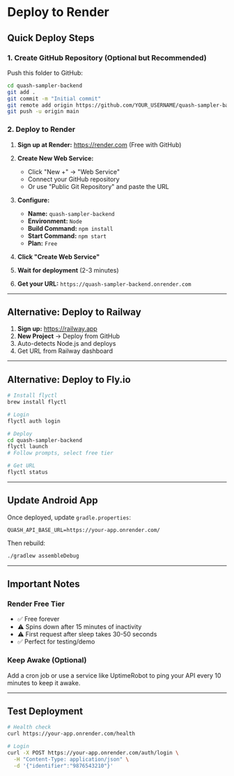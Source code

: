 # Deploy to Render

## Quick Deploy Steps

### 1. Create GitHub Repository (Optional but Recommended)

Push this folder to GitHub:
```bash
cd quash-sampler-backend
git add .
git commit -m "Initial commit"
git remote add origin https://github.com/YOUR_USERNAME/quash-sampler-backend.git
git push -u origin main
```

### 2. Deploy to Render

1. **Sign up at Render:** https://render.com (Free with GitHub)

2. **Create New Web Service:**
   - Click "New +" → "Web Service"
   - Connect your GitHub repository
   - Or use "Public Git Repository" and paste the URL

3. **Configure:**
   - **Name:** `quash-sampler-backend`
   - **Environment:** `Node`
   - **Build Command:** `npm install`
   - **Start Command:** `npm start`
   - **Plan:** `Free`

4. **Click "Create Web Service"**

5. **Wait for deployment** (2-3 minutes)

6. **Get your URL:** `https://quash-sampler-backend.onrender.com`

---

## Alternative: Deploy to Railway

1. **Sign up:** https://railway.app
2. **New Project** → Deploy from GitHub
3. Auto-detects Node.js and deploys
4. Get URL from Railway dashboard

---

## Alternative: Deploy to Fly.io

```bash
# Install flyctl
brew install flyctl

# Login
flyctl auth login

# Deploy
cd quash-sampler-backend
flyctl launch
# Follow prompts, select free tier

# Get URL
flyctl status
```

---

## Update Android App

Once deployed, update `gradle.properties`:
```properties
QUASH_API_BASE_URL=https://your-app.onrender.com/
```

Then rebuild:
```bash
./gradlew assembleDebug
```

---

## Important Notes

### Render Free Tier
- ✅ Free forever
- ⚠️ Spins down after 15 minutes of inactivity
- ⚠️ First request after sleep takes 30-50 seconds
- ✅ Perfect for testing/demo

### Keep Awake (Optional)
Add a cron job or use a service like UptimeRobot to ping your API every 10 minutes to keep it awake.

---

## Test Deployment

```bash
# Health check
curl https://your-app.onrender.com/health

# Login
curl -X POST https://your-app.onrender.com/auth/login \
  -H "Content-Type: application/json" \
  -d '{"identifier":"9876543210"}'
```